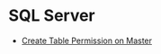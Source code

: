 # SQL Server

- [Create Table Permission on Master](https://stackoverflow.com/questions/23378460/create-table-permission-denied-in-database-master-on-amazon-aws-rds)